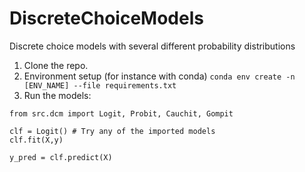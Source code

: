 # DiscreteChoiceModels
Discrete choice models with several different probability distributions


1. Clone the repo.
2. Environment setup (for instance with conda)
```conda env create -n [ENV_NAME] --file requirements.txt```
3. Run the models:
``` 
from src.dcm import Logit, Probit, Cauchit, Gompit
    
clf = Logit() # Try any of the imported models
clf.fit(X,y)
    
y_pred = clf.predict(X)
    
    
